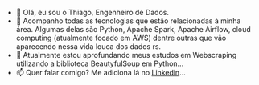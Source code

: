 - 👋 Olá, eu sou o Thiago, Engenheiro de Dados.
- 👀 Acompanho todas as tecnologias que estão relacionadas à minha área. Algumas delas são Python, Apache Spark, Apache Airflow, cloud computing (atualmente focado em AWS) dentre outras que vão aparecendo nessa vida louca dos dados rs.
- 🌱 Atualmente estou aprofundando meus estudos em Webscraping utilizando a biblioteca BeautyfulSoup em Python...
- 📫 Quer falar comigo? Me adiciona lá no [Linkedin](https://www.linkedin.com/in/thiagonunescosta/)...

<!---
thiago-dataeng/thiago-dataeng is a ✨ special ✨ repository because its `README.md` (this file) appears on your GitHub profile.
You can click the Preview link to take a look at your changes.
--->
